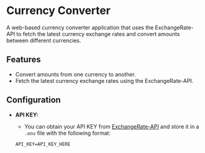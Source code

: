 # Currency Converter

A web-based currency converter application that uses the ExchangeRate-API to fetch the latest currency exchange rates and convert amounts between different currencies.

## Features

- Convert amounts from one currency to another.
- Fetch the latest currency exchange rates using the ExchangeRate-API.

## Configuration

- **API KEY:**
   - You can obtain your API KEY from [ExchangeRate-API](https://www.exchangerate-api.com/) and store it in a `.env` file with the following format:

    ```plaintext
    API_KEY=API_KEY_HERE
    ```